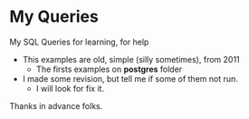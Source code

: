 # My Queries
My SQL Queries for learning, for help

- This examples are old, simple (silly sometimes), from 2011
  - The firsts examples on **postgres** folder
- I made some revision, but tell me if some of them not run.
  - I will look for fix it.

Thanks in advance folks.
